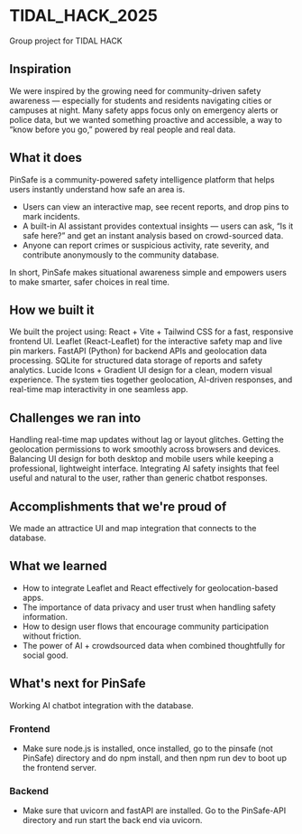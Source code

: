 # TIDAL_HACK_2025
Group project for TIDAL HACK 

## Inspiration

We were inspired by the growing need for community-driven safety awareness — especially for students and residents navigating cities or campuses at night. Many safety apps focus only on emergency alerts or police data, but we wanted something proactive and accessible, a way to “know before you go,” powered by real people and real data.
## What it does

PinSafe is a community-powered safety intelligence platform that helps users instantly understand how safe an area is.
- Users can view an interactive map, see recent reports, and drop pins to mark incidents.
- A built-in AI assistant provides contextual insights — users can ask, “Is it safe here?” and get an instant analysis based on crowd-sourced data.
- Anyone can report crimes or suspicious activity, rate severity, and contribute anonymously to the community database.

In short, PinSafe makes situational awareness simple and empowers users to make smarter, safer choices in real time.

## How we built it

We built the project using:
React + Vite + Tailwind CSS for a fast, responsive frontend UI.
Leaflet (React-Leaflet) for the interactive safety map and live pin markers.
FastAPI (Python) for backend APIs and geolocation data processing.
SQLite for structured data storage of reports and safety analytics.
Lucide Icons + Gradient UI design for a clean, modern visual experience.
The system ties together geolocation, AI-driven responses, and real-time map interactivity in one seamless app.

## Challenges we ran into

Handling real-time map updates without lag or layout glitches.
Getting the geolocation permissions to work smoothly across browsers and devices.
Balancing UI design for both desktop and mobile users while keeping a professional, lightweight interface.
Integrating AI safety insights that feel useful and natural to the user, rather than generic chatbot responses.

## Accomplishments that we're proud of

We made an attractice UI and map integration that connects to the database. 

## What we learned

- How to integrate Leaflet and React effectively for geolocation-based apps.
- The importance of data privacy and user trust when handling safety information.
- How to design user flows that encourage community participation without friction.
- The power of AI + crowdsourced data when combined thoughtfully for social good.

## What's next for PinSafe
Working AI chatbot integration with the database.

### Frontend
- Make sure node.js is installed, once installed, go to the pinsafe (not PinSafe) directory and do npm install, and then npm run dev to boot up the frontend server.

### Backend
- Make sure that uvicorn and fastAPI are installed. Go to the PinSafe-API directory and run start the back end via uvicorn.
